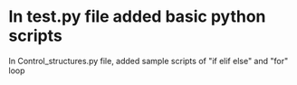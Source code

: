 # In test.py file added basic python scripts
In Control_structures.py file, added sample scripts of "if elif else" and "for" loop
